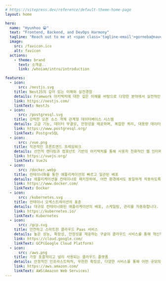 ```yaml
---
# https://vitepress.dev/reference/default-theme-home-page
layout: home

hero:
  name: "Hyunhoo 😁"
  text: "Frontend, Backend, and DevOps Harmony"
  tagline: "Reach out to me at <span class='tagline-email'>gornoba@naver.com</span> for collaboration or inquiries."
  image:
    src: /favicon.ico
    alt: favicon
  actions:
    - theme: brand
      text: 소개글..
      link: /whoiam/intro/introduction

features:
  - icon:
      src: /nestjs.svg
    title: NestJS의 깊이 있는 이해와 실전경험
    details: Framwork 아키텍처에 대한 깊은 이해를 바탕으로 다양한 분야에서 실전적인 문제 해결 능력이 있으며 효과적인 솔루션을 설계하고 구현
    link: https://nestjs.com/
    linkText: NestJs
  - icon:
      src: /postgresql.svg
    title: 강력한 오픈 소스 객체 관계형 데이터베이스 시스템
    details: 고급 기능, 데이터 무결성, 안정성을 제공하며, 복잡한 쿼리, 대용량 데이터, 동시성 처리에 최적화된 솔루션을 구현
    link: https://www.postgresql.org/
    linkText: PostgreSQL
  - icon:
      src: /vue.png
    title: 직관적인 프론트엔드 프레임워크
    details: 선언적 렌더링과 컴포넌트 기반의 아키텍처를 통해 사용자 친화적인 웹 인터페이스를 빠르게 개발
    link: https://vuejs.org/
    linkText: VueJs
  - icon:
      src: /docker.webp
    title: 컨테이너화를 통한 애플리케이션의 빠르고 일관된 배포
    details: 애플리케이션을 컨테이너로 패키징하여, 어떤 환경에서도 동일하게 작동하도록 합니다. 개발부터 운영까지 일관된 환경을 제공
    link: https://www.docker.com/
    linkText: Docker
  - icon:
      src: /kubernetes.svg
    title: 컨테이너 오케스트레이션의 표준
    details: 대규모 컨테이너화된 애플리케이션의 배포, 스케일링, 관리를 자동화합니다. 복잡한 마이크로서비스 아키텍처를 효율적으로 운영
    link: https://kubernetes.io/
    linkText: Kubernetes
  - icon:
      src: /gcp.svg
    title: 안전하고 스마트한 클라우드 Paas 서비스
    details: 높은 성능, 확장성, 안정성을 제공하는 구글의 클라우드 서비스를 통해 혁신적인 솔루션을 빠르게 구현하고 배포
    link: https://cloud.google.com/
    linkText: GCP(Google Cloud Platform)
  - icon:
      src: /aws.png
    title: 가장 포괄적이고 널리 사용되는 클라우드 플랫폼
    details: 안정적인 인프라스트럭처, 무한한 확장성, 다양한 서비스를 통해 어떤 규모의 애플리케이션도 지원합여 혁신을 가속화하고 비즈니스 성장을 이끌어냄
    link: https://aws.amazon.com/
    linkText: AWS(Amazon Web Services)
---
```


<style> 
.tagline-email {
  color: #007bff; /* 밝은 파란색으로 이메일 텍스트 색상 변경 */
  font-weight: bold; /* 폰트 무게를 굵게 */
  text-decoration: underline; /* 밑줄 추가 */
  font-family: Arial, sans-serif; /* 폰트 패밀리 설정 */
  display: inline-block; /* 박스 모델 조정 */
  margin: 5px 0; /* 마진 추가 */
}
</style>
